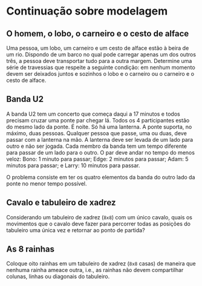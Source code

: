# Continuação sobre modelagem

## O homem, o lobo, o carneiro e o cesto de alface

Uma pessoa, um lobo, um carneiro e um cesto de alface estão à beira de
  um rio. Dispondo de um barco no qual pode carregar apenas um dos
  outros três, a pessoa deve transportar tudo para a outra margem.
  Determine uma série de travessias que respeite a seguinte condição:
  em nenhum momento devem ser deixados juntos e sozinhos o lobo e o
  carneiro ou o carneiro e o cesto de alface.

## Banda U2

A banda U2 tem um concerto que começa daqui a 17 minutos e
  todos precisam cruzar uma ponte par chegar lá. Todos os 4
  participantes estão do mesmo lado da ponte. É noite. Só
  há uma lanterna. A ponte suporta, no máximo, duas
  pessoas. Qualquer pessoa que passe, uma ou duas, deve passar com a
  lanterna na mão. A lanterna deve ser levada de um lado para outro
  e não ser jogada. Cada membro da banda tem um tempo diferente
  para passar de um lado para o outro. O par deve andar no tempo do
  menos veloz: Bono: 1 minuto para passar; Edge: 2 minutos para
  passar; Adam: 5 minutos para passar; e Larry: 10 minutos para
  passar.

O problema consiste em ter os quatro elementos da banda do outro lado
da ponte no menor tempo possível.

## Cavalo e tabuleiro de xadrez

Considerando um tabuleiro de xadrez (`8x8`) com um
  único cavalo, quais os movimentos que o cavalo deve fazer para
  percorrer todas as posições do tabuleiro uma única vez e
  retornar ao ponto de partida?

## As 8 rainhas

Coloque oito rainhas em um tabuleiro de
  xadrez (`8x8` casas) de maneira que nenhuma rainha ameace
  outra, i.e., as rainhas não devem compartilhar colunas, linhas ou
  diagonais do tabuleiro.